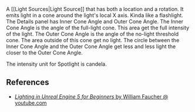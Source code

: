 A [[Light Sources|Light Source]] that has both a location and a rotation.
It emits light in a cone around the light's local X axis.
Kinda like a flashlight.
The Details panel has Inner Cone Angle and Outer Cone Angle.
The Inner Cone Angle is the angle of the full-light cone.
This area get the full intensity of the light.
The Outer Cone Angle is the angle of the no-light threshold cone.
The area outside of this cone get no light.
The circle between the Inner Cone Angle and the Outer Cone Angle get less and less light the closer to the Outer Cone Angle.

The intensity unit for  Spotlight is candela.

## References

- [_Lighting in Unreal Engine 5 for Beginners_ by William Faucher @ youtube.com](https://youtu.be/fSbBsXbjxPo?t=397)

